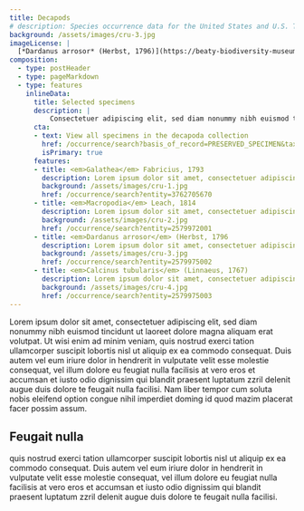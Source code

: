 ```yaml
---
title: Decapods
# description: Species occurrence data for the United States and U.S. Territories.
background: /assets/images/cru-3.jpg
imageLicense: |
  [*Dardanus arrosor* (Herbst, 1796)](https://beaty-biodiversity-museum.hp.gbif-staging.org/occurrence/search?entity=2579975002) Collected in France by Duris Z. licensed under [CC-BY-4.0](http://creativecommons.org/licenses/by-nc-nd/4.0)
composition:
  - type: postHeader
  - type: pageMarkdown
  - type: features
    inlineData:
      title: Selected specimens
      description: |
          Consectetuer adipiscing elit, sed diam nonummy nibh euismod tincidunt ut laoreet dolore magna aliquam erat volutpat. 
      cta:
      - text: View all specimens in the decapoda collection
        href: /occurrence/search?basis_of_record=PRESERVED_SPECIMEN&taxon_key=50
        isPrimary: true
      features: 
      - title: <em>Galathea</em> Fabricius, 1793
        description: Lorem ipsum dolor sit amet, consectetuer adipiscing elit, sed diam nonummy nibh euismod.
        background: /assets/images/cru-1.jpg 
        href: /occurrence/search?entity=3762705670
      - title: <em>Macropodia</em> Leach, 1814
        description: Lorem ipsum dolor sit amet, consectetuer adipiscing elit, sed diam nonummy nibh euismod.
        background: /assets/images/cru-2.jpg
        href: /occurrence/search?entity=2579972001
      - title: <em>Dardanus arrosor</em> (Herbst, 1796
        description: Lorem ipsum dolor sit amet, consectetuer adipiscing elit, sed diam nonummy nibh euismod.
        background: /assets/images/cru-3.jpg
        href: /occurrence/search?entity=2579975002
      - title: <em>Calcinus tubularis</em> (Linnaeus, 1767)
        description: Lorem ipsum dolor sit amet, consectetuer adipiscing elit, sed diam nonummy nibh euismod.
        background: /assets/images/cru-4.jpg
        href: /occurrence/search?entity=2579975003
---
```


Lorem ipsum dolor sit amet, consectetuer adipiscing elit, sed diam nonummy nibh euismod tincidunt ut laoreet dolore magna aliquam erat volutpat. Ut wisi enim ad minim veniam, quis nostrud exerci tation ullamcorper suscipit lobortis nisl ut aliquip ex ea commodo consequat. Duis autem vel eum iriure dolor in hendrerit in vulputate velit esse molestie consequat, vel illum dolore eu feugiat nulla facilisis at vero eros et accumsan et iusto odio dignissim qui blandit praesent luptatum zzril delenit augue duis dolore te feugait nulla facilisi. Nam liber tempor cum soluta nobis eleifend option congue nihil imperdiet doming id quod mazim placerat facer possim assum. 

## Feugait nulla
quis nostrud exerci tation ullamcorper suscipit lobortis nisl ut aliquip ex ea commodo consequat. Duis autem vel eum iriure dolor in hendrerit in vulputate velit esse molestie consequat, vel illum dolore eu feugiat nulla facilisis at vero eros et accumsan et iusto odio dignissim qui blandit praesent luptatum zzril delenit augue duis dolore te feugait nulla facilisi.
